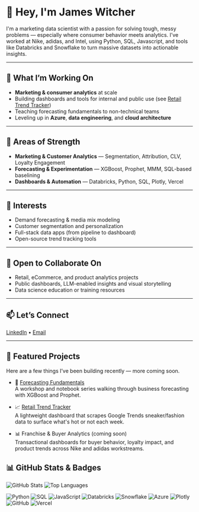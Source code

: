 # 👋 Hey, I'm James Witcher

I'm a marketing data scientist with a passion for solving tough, messy problems — especially where consumer behavior meets analytics. I’ve worked at Nike, adidas, and Intel, using Python, SQL, Javascript, and tools like Databricks and Snowflake to turn massive datasets into actionable insights.

---

## 🚀 What I’m Working On
- **Marketing & consumer analytics** at scale
- Building dashboards and tools for internal and public use (see [Retail Trend Tracker](https://retail-trend-tracker.vercel.app/))
- Teaching forecasting fundamentals to non-technical teams
- Leveling up in **Azure**, **data engineering**, and **cloud architecture**

---
## 📍 Areas of Strength
- **Marketing & Customer Analytics** — Segmentation, Attribution, CLV, Loyalty Engagement
- **Forecasting & Experimentation** — XGBoost, Prophet, MMM, SQL-based baselining
- **Dashboards & Automation** — Databricks, Python, SQL, Plotly, Vercel
---

## 🧠 Interests
- Demand forecasting & media mix modeling
- Customer segmentation and personalization
- Full-stack data apps (from pipeline to dashboard)
- Open-source trend tracking tools

---

## 🤝 Open to Collaborate On
- Retail, eCommerce, and product analytics projects
- Public dashboards, LLM-enabled insights and visual storytelling
- Data science education or training resources

---

## 📫 Let’s Connect
[LinkedIn](https://www.linkedin.com/in/james-witcher/) • [Email](mailto:james.witcher@outlook.com)

---

## 📌 Featured Projects
Here are a few things I’ve been building recently — more coming soon.

- 🧠 [Forecasting Fundamentals](https://github.com/jwitcher3/forecasting-fundamentals)  
  A workshop and notebook series walking through business forecasting with XGBoost and Prophet.

- 📈 [Retail Trend Tracker](https://github.com/jwitcher3/retail-trend-tracker)  
  A lightweight dashboard that scrapes Google Trends sneaker/fashion data to surface what's hot or not each week.

- 📊 Franchise & Buyer Analytics (coming soon)  
  Transactional dashboards for buyer behavior, loyalty impact, and product trends across Nike and adidas workstreams.

## 📊 GitHub Stats & Badges

![GitHub Stats](https://github-readme-stats.vercel.app/api?username=jwitcher3&show_icons=true&theme=default&hide_rank=true)
![Top Languages](https://github-readme-stats.vercel.app/api/top-langs/?username=jwitcher3&layout=compact&hide=html&theme=default)

![Python](https://img.shields.io/badge/Python-3776AB?style=flat&logo=python&logoColor=white)
![SQL](https://img.shields.io/badge/SQL-005C84?style=flat&logo=postgresql&logoColor=white)
![JavaScript](https://img.shields.io/badge/JavaScript-F7DF1E?style=flat&logo=javascript&logoColor=black)
![Databricks](https://img.shields.io/badge/Databricks-E36C00?style=flat&logo=databricks&logoColor=white)
![Snowflake](https://img.shields.io/badge/Snowflake-29B5E8?style=flat&logo=snowflake&logoColor=white)
![Azure](https://img.shields.io/badge/Azure-0078D4?style=flat&logo=microsoftazure&logoColor=white)
![Plotly](https://img.shields.io/badge/Plotly-3F4F75?style=flat&logo=plotly&logoColor=white)
![GitHub](https://img.shields.io/badge/GitHub-181717?style=flat&logo=github&logoColor=white)
![Vercel](https://img.shields.io/badge/Vercel-000000?style=flat&logo=vercel&logoColor=white)

<!---
jwitcher3/jwitcher3 is a ✨ special ✨ repository because its `README.md` (this file) appears on your GitHub profile.
You can click the Preview link to take a look at your changes.
--->
